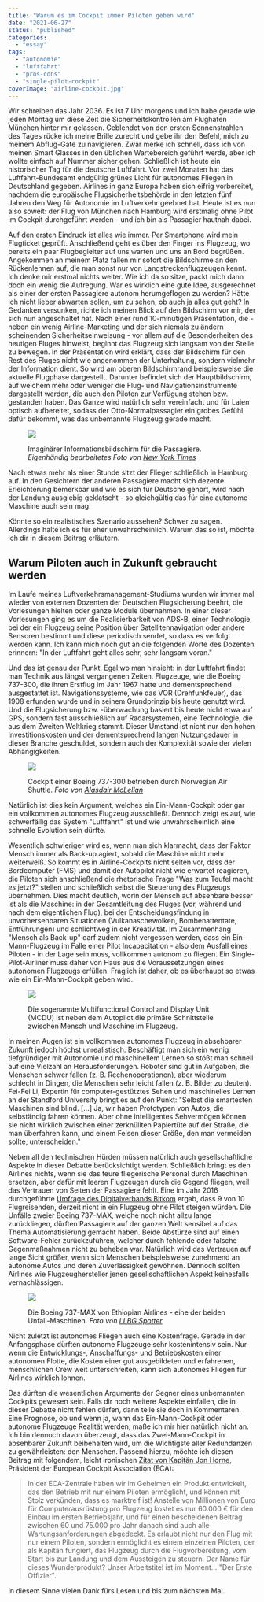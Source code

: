 ```yaml
---
title: "Warum es im Cockpit immer Piloten geben wird"
date: "2021-06-27"
status: "published"
categories: 
  - "essay"
tags: 
  - "autonomie"
  - "luftfahrt"
  - "pros-cons"
  - "single-pilot-cockpit"
coverImage: "airline-cockpit.jpg"
---
```


Wir schreiben das Jahr 2036. Es ist 7 Uhr morgens und ich habe gerade wie jeden Montag um diese Zeit die Sicherheitskontrollen am Flughafen München hinter mir gelassen. Geblendet von den ersten Sonnenstrahlen des Tages rücke ich meine Brille zurecht und gebe ihr den Befehl, mich zu meinem Abflug-Gate zu navigieren. Zwar merke ich schnell, dass ich von meinen Smart Glasses in den üblichen Wartebereich geführt werde, aber ich wollte einfach auf Nummer sicher gehen. Schließlich ist heute ein historischer Tag für die deutsche Luftfahrt. Vor zwei Monaten hat das Luftfahrt-Bundesamt endgültig grünes Licht für autonomes Fliegen in Deutschland gegeben. Airlines in ganz Europa haben sich eifrig vorbereitet, nachdem die europäische Flugsicherheitsbehörde in den letzten fünf Jahren den Weg für Autonomie im Luftverkehr geebnet hat. Heute ist es nun also soweit: der Flug von München nach Hamburg wird erstmalig ohne Pilot im Cockpit durchgeführt werden - und ich bin als Passagier hautnah dabei.

<!--more-->

Auf den ersten Eindruck ist alles wie immer. Per Smartphone wird mein Flugticket geprüft. Anschließend geht es über den Finger ins Flugzeug, wo bereits ein paar Flugbegleiter auf uns warten und uns an Bord begrüßen. Angekommen an meinem Platz fallen mir sofort die Bildschirme an den Rückenlehnen auf, die man sonst nur von Langstreckenflugzeugen kennt. Ich denke mir erstmal nichts weiter. Wie ich da so sitze, packt mich dann doch ein wenig die Aufregung. War es wirklich eine gute Idee, ausgerechnet als einer der ersten Passagiere autonom herumgeflogen zu werden? Hätte ich nicht lieber abwarten sollen, um zu sehen, ob auch ja alles gut geht? In Gedanken versunken, richte ich meinen Blick auf den Bildschirm vor mir, der sich nun angeschaltet hat. Nach einer rund 10-minütigen Präsentation, die - neben ein wenig Airline-Marketing und der sich niemals zu ändern scheinenden Sicherheitseinweisung - vor allem auf die Besonderheiten des heutigen Fluges hinweist, beginnt das Flugzeug sich langsam von der Stelle zu bewegen. In der Präsentation wird erklärt, dass der Bildschirm für den Rest des Fluges nicht wie angenommen der Unterhaltung, sondern vielmehr der Information dient. So wird am oberen Bildschirmrand beispielsweise die aktuelle Flugphase dargestellt. Darunter befindet sich der Hauptbildschirm, auf welchem mehr oder weniger die Flug- und Navigationsinstrumente dargestellt werden, die auch den Piloten zur Verfügung stehen bzw. gestanden haben. Das Ganze wird natürlich sehr vereinfacht und für Laien optisch aufbereitet, sodass der Otto-Normalpassagier ein grobes Gefühl dafür bekommt, was das unbemannte Flugzeug gerade macht.

<figure>

![](/img/blog/seatback-screen.jpg)

<figcaption>

Imaginärer Informationsbildschirm für die Passagiere. _Eigenhändig bearbeitetes Foto von [New York Times](https://www.nytimes.com/2018/01/01/business/airlines-travel-entertainment.html)_

</figcaption>

</figure>

Nach etwas mehr als einer Stunde sitzt der Flieger schließlich in Hamburg auf. In den Gesichtern der anderen Passagiere macht sich dezente Erleichterung bemerkbar und wie es sich für Deutsche gehört, wird nach der Landung ausgiebig geklatscht - so gleichgültig das für eine autonome Maschine auch sein mag.

Könnte so ein realistisches Szenario aussehen? Schwer zu sagen. Allerdings halte ich es für eher unwahrscheinlich. Warum das so ist, möchte ich dir in diesem Beitrag erläutern.

## Warum Piloten auch in Zukunft gebraucht werden

Im Laufe meines Luftverkehrsmanagement-Studiums wurden wir immer mal wieder von externen Dozenten der Deutschen Flugsicherung beehrt, die Vorlesungen hielten oder ganze Module übernahmen. In einer dieser Vorlesungen ging es um die Realisierbarkeit von ADS-B, einer Technologie, bei der ein Flugzeug seine Position über Satellitennavigation oder andere Sensoren bestimmt und diese periodisch sendet, so dass es verfolgt werden kann. Ich kann mich noch gut an die folgenden Worte des Dozenten erinnern: "In der Luftfahrt geht alles sehr, sehr langsam voran."

Und das ist genau der Punkt. Egal wo man hinsieht: in der Luftfahrt findet man Technik aus längst vergangenen Zeiten. Flugzeuge, wie die Boeing 737-300, die ihren Erstflug im Jahr 1967 hatte und dementsprechend ausgestattet ist. Navigationssysteme, wie das VOR (Drehfunkfeuer), das 1908 erfunden wurde und in seinem Grundprinzip bis heute genutzt wird. Und die Flugsicherung bzw. -überwachung basiert bis heute nicht etwa auf GPS, sondern fast ausschließlich auf Radarsystemen, eine Technologie, die aus dem Zweiten Weltkrieg stammt. Dieser Umstand ist nicht nur den hohen Investitionskosten und der dementsprechend langen Nutzungsdauer in dieser Branche geschuldet, sondern auch der Komplexität sowie der vielen Abhängigkeiten.

<figure>

![](/img/blog/cockpit-737-classic.jpg)

<figcaption>

Cockpit einer Boeing 737-300 betrieben durch Norwegian Air Shuttle. _Foto von [Alasdair McLellan](https://commons.wikimedia.org/wiki/File:Cockpit_of_737-300_LN-KKU.jpg)_

</figcaption>

</figure>

Natürlich ist dies kein Argument, welches ein Ein-Mann-Cockpit oder gar ein vollkommen autonomes Flugzeug ausschließt. Dennoch zeigt es auf, wie schwerfällig das System "Luftfahrt" ist und wie unwahrscheinlich eine schnelle Evolution sein dürfte.

Wesentlich schwieriger wird es, wenn man sich klarmacht, dass der Faktor Mensch immer als Back-up agiert, sobald die Maschine nicht mehr weiterweiß. So kommt es in Airline-Cockpits nicht selten vor, dass der Bordcomputer (FMS) und damit der Autopilot nicht wie erwartet reagieren, die Piloten sich anschließend die rhetorische Frage "Was zum Teufel macht _es_ jetzt?" stellen und schließlich selbst die Steuerung des Flugzeugs übernehmen. Dies macht deutlich, worin der Mensch auf absehbare besser ist als die Maschine: in der Gesamtleitung des Fluges (vor, während und nach dem eigentlichen Flug), bei der Entscheidungsfindung in unvorhersehbaren Situationen (Vulkanaschewolken, Bombenattentate, Entführungen) und schlichtweg in der Kreativität. Im Zusammenhang "Mensch als Back-up" darf zudem nicht vergessen werden, dass ein Ein-Mann-Flugzeug im Falle einer Pilot Incapacitation - also dem Ausfall eines Piloten - in der Lage sein muss, vollkommen autonom zu fliegen. Ein Single-Pilot-Airliner muss daher von Haus aus die Voraussetzungen eines autonomen Flugzeugs erfüllen. Fraglich ist daher, ob es überhaupt so etwas wie ein Ein-Mann-Cockpit geben wird.

<figure>

![](/img/blog/airbus-mcdu.jpg)

<figcaption>

Die sogenannte Multifunctional Control and Display Unit (MCDU) ist neben dem Autopilot die primäre Schnittstelle zwischen Mensch und Maschine im Flugzeug.

</figcaption>

</figure>

In meinen Augen ist ein vollkommen autonomes Flugzeug in absehbarer Zukunft jedoch höchst unrealistisch. Beschäftigt man sich ein wenig tiefgründiger mit Autonomie und maschinellem Lernen so stößt man schnell auf eine Vielzahl an Herausforderungen. Roboter sind gut in Aufgaben, die Menschen schwer fallen (z. B. Rechenoperationen), aber wiederum schlecht in Dingen, die Menschen sehr leicht fallen (z. B. Bilder zu deuten). Fei-Fei Li, Expertin für computer-gestütztes Sehen und maschinelles Lernen an der Standford University bringt es auf den Punkt: "Selbst die smartesten Maschinen sind blind. \[...\] Ja, wir haben Prototypen von Autos, die selbständig fahren können. Aber ohne intelligentes Sehvermögen können sie nicht wirklich zwischen einer zerknüllten Papiertüte auf der Straße, die man überfahren kann, und einem Felsen dieser Größe, den man vermeiden sollte, unterscheiden."

Neben all den technischen Hürden müssen natürlich auch gesellschaftliche Aspekte in dieser Debatte berücksichtigt werden. Schließlich bringt es den Airlines nichts, wenn sie das teure fliegerische Personal durch Maschinen ersetzen, aber dafür mit leeren Flugzeugen durch die Gegend fliegen, weil das Vertrauen von Seiten der Passagiere fehlt. Eine im Jahr 2016 durchgeführte [Umfrage des Digitalverbands Bitkom](https://www.bitkom.org/Presse/Presseinformation/Noch-grosse-Skepsis-gegenueber-autonomem-Fliegen.html) ergab, dass 9 von 10 Flugreisenden, derzeit nicht in ein Flugzeug ohne Pilot steigen würden. Die Unfälle zweier Boeing 737-MAX, welche noch nicht allzu lange zurückliegen, dürften Passagiere auf der ganzen Welt sensibel auf das Thema Automatisierung gemacht haben. Beide Abstürze sind auf einen Software-Fehler zurückzuführen, welcher durch fehlende oder falsche Gegenmaßnahmen nicht zu beheben war. Natürlich wird das Vertrauen auf lange Sicht größer, wenn sich Menschen beispielsweise zunehmend an autonome Autos und deren Zuverlässigkeit gewöhnen. Dennoch sollten Airlines wie Flugzeughersteller jenen gesellschaftlichen Aspekt keinesfalls vernachlässigen.

<figure>

![](/img/blog/ethiopian-airlines-737.jpg)

<figcaption>

Die Boeing 737-MAX von Ethiopian Airlines - eine der beiden Unfall-Maschinen. _Foto von [LLBG Spotter](https://en.wikipedia.org/wiki/File:Ethiopian_Airlines_ET-AVJ_takeoff_from_TLV_\(46461974574\).jpg)_

</figcaption>

</figure>

Nicht zuletzt ist autonomes Fliegen auch eine Kostenfrage. Gerade in der Anfangsphase dürften autonome Flugzeuge sehr kostenintensiv sein. Nur wenn die Entwicklungs-, Anschaffungs- und Betriebskosten einer autonomen Flotte, die Kosten einer gut ausgebildeten und erfahrenen, menschlichen Crew weit unterschreiten, kann sich autonomes Fliegen für Airlines wirklich lohnen.

Das dürften die wesentlichen Argumente der Gegner eines unbemannten Cockpits gewesen sein. Falls dir noch weitere Aspekte einfallen, die in dieser Debatte nicht fehlen dürfen, dann teile sie doch in Kommentaren. Eine Prognose, ob und wenn ja, wann das Ein-Mann-Cockpit oder autonome Flugzeuge Realität werden, maße ich mir hier natürlich nicht an. Ich bin dennoch davon überzeugt, dass das Zwei-Mann-Cockpit in absehbarer Zukunft beibehalten wird, um die Wichtigste aller Redundanzen zu gewährleisten: den Menschen. Passend hierzu, möchte ich diesen Beitrag mit folgendem, leicht ironischen [Zitat von Kapitän Jon Horne](https://www.eurocockpit.be/news/when-2-1-0), Präsident der European Cockpit Association (ECA):

> In der ECA-Zentrale haben wir im Geheimen ein Produkt entwickelt, das den Betrieb mit nur einem Piloten ermöglicht, und können mit Stolz verkünden, dass es marktreif ist! Anstelle von Millionen von Euro für Computerausrüstung pro Flugzeug kostet es nur 60.000 € für den Einbau im ersten Betriebsjahr, und für einen bescheidenen Beitrag zwischen 60 und 75.000 pro Jahr danach sind auch alle Wartungsanforderungen abgedeckt. Es erlaubt nicht nur den Flug mit nur einem Piloten, sondern ermöglicht es einem einzelnen Piloten, der als Kapitän fungiert, das Flugzeug durch die Flugvorbereitung, vom Start bis zur Landung und dem Aussteigen zu steuern. Der Name für dieses Wunderprodukt? Unser Arbeitstitel ist im Moment... "Der Erste Offizier".

In diesem Sinne vielen Dank fürs Lesen und bis zum nächsten Mal.
